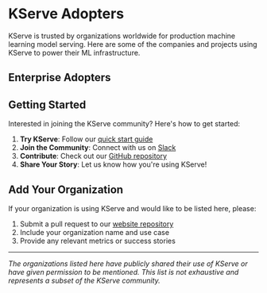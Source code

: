 # KServe Adopters

KServe is trusted by organizations worldwide for production machine learning model serving. Here are some of the companies and projects using KServe to power their ML infrastructure.

## Enterprise Adopters


## Getting Started

Interested in joining the KServe community? Here's how to get started:

1. **Try KServe**: Follow our [quick start guide](../getting-started/quickstart-guide.md)
2. **Join the Community**: Connect with us on [Slack](https://cloud-native.slack.com/archives/C06AH2C3K8B)
3. **Contribute**: Check out our [GitHub repository](https://github.com/kserve/kserve)
4. **Share Your Story**: Let us know how you're using KServe!

## Add Your Organization

If your organization is using KServe and would like to be listed here, please:

1. Submit a pull request to our [website repository](https://github.com/kserve/website)
2. Include your organization name and use case
3. Provide any relevant metrics or success stories
---

*The organizations listed here have publicly shared their use of KServe or have given permission to be mentioned. This list is not exhaustive and represents a subset of the KServe community.*
